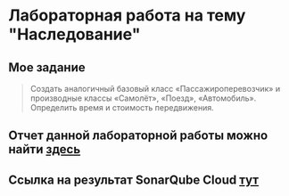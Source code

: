 # Лабораторная работа на тему "Наследование"

## Мое задание

> Создать аналогичный базовый класс «Пассажироперевозчик» и производные классы «Самолёт», «Поезд», «Автомобиль». Определить время и стоимость передвижения.

## Отчет данной лабораторной работы можно найти [здесь](lab3.pdf)

## Ссылка на результат SonarQube Cloud [тут](https://sonarcloud.io/project/overview?id=ekuzm_cpp-labs2)